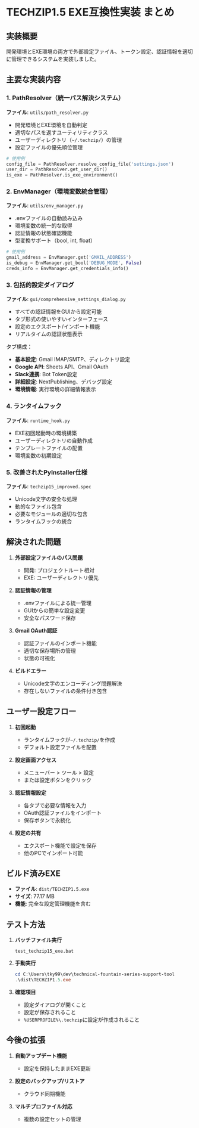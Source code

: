# TECHZIP1.5 EXE互換性実装 まとめ

## 実装概要
開発環境とEXE環境の両方で外部設定ファイル、トークン設定、認証情報を適切に管理できるシステムを実装しました。

## 主要な実装内容

### 1. PathResolver（統一パス解決システム）
**ファイル**: `utils/path_resolver.py`

- 開発環境とEXE環境を自動判定
- 適切なパスを返すユーティリティクラス
- ユーザーディレクトリ（`~/.techzip/`）の管理
- 設定ファイルの優先順位管理

```python
# 使用例
config_file = PathResolver.resolve_config_file('settings.json')
user_dir = PathResolver.get_user_dir()
is_exe = PathResolver.is_exe_environment()
```

### 2. EnvManager（環境変数統合管理）
**ファイル**: `utils/env_manager.py`

- .envファイルの自動読み込み
- 環境変数の統一的な取得
- 認証情報の状態確認機能
- 型変換サポート（bool, int, float）

```python
# 使用例
gmail_address = EnvManager.get('GMAIL_ADDRESS')
is_debug = EnvManager.get_bool('DEBUG_MODE', False)
creds_info = EnvManager.get_credentials_info()
```

### 3. 包括的設定ダイアログ
**ファイル**: `gui/comprehensive_settings_dialog.py`

- すべての認証情報をGUIから設定可能
- タブ形式の使いやすいインターフェース
- 設定のエクスポート/インポート機能
- リアルタイムの認証状態表示

タブ構成：
- **基本設定**: Gmail IMAP/SMTP、ディレクトリ設定
- **Google API**: Sheets API、Gmail OAuth
- **Slack連携**: Bot Token設定
- **詳細設定**: NextPublishing、デバッグ設定
- **環境情報**: 実行環境の詳細情報表示

### 4. ランタイムフック
**ファイル**: `runtime_hook.py`

- EXE初回起動時の環境構築
- ユーザーディレクトリの自動作成
- テンプレートファイルの配置
- 環境変数の初期設定

### 5. 改善されたPyInstaller仕様
**ファイル**: `techzip15_improved.spec`

- Unicode文字の安全な処理
- 動的なファイル包含
- 必要なモジュールの適切な包含
- ランタイムフックの統合

## 解決された問題

1. **外部設定ファイルのパス問題**
   - 開発: プロジェクトルート相対
   - EXE: ユーザーディレクトリ優先

2. **認証情報の管理**
   - .envファイルによる統一管理
   - GUIからの簡単な設定変更
   - 安全なパスワード保存

3. **Gmail OAuth認証**
   - 認証ファイルのインポート機能
   - 適切な保存場所の管理
   - 状態の可視化

4. **ビルドエラー**
   - Unicode文字のエンコーディング問題解決
   - 存在しないファイルの条件付き包含

## ユーザー設定フロー

1. **初回起動**
   - ランタイムフックが`~/.techzip/`を作成
   - デフォルト設定ファイルを配置

2. **設定画面アクセス**
   - メニューバー > ツール > 設定
   - または設定ボタンをクリック

3. **認証情報設定**
   - 各タブで必要な情報を入力
   - OAuth認証ファイルをインポート
   - 保存ボタンで永続化

4. **設定の共有**
   - エクスポート機能で設定を保存
   - 他のPCでインポート可能

## ビルド済みEXE

- **ファイル**: `dist/TECHZIP1.5.exe`
- **サイズ**: 77.17 MB
- **機能**: 完全な設定管理機能を含む

## テスト方法

1. **バッチファイル実行**
   ```batch
   test_techzip15_exe.bat
   ```

2. **手動実行**
   ```powershell
   cd C:\Users\tky99\dev\technical-fountain-series-support-tool
   .\dist\TECHZIP1.5.exe
   ```

3. **確認項目**
   - 設定ダイアログが開くこと
   - 設定が保存されること
   - `%USERPROFILE%\.techzip`に設定が作成されること

## 今後の拡張

1. **自動アップデート機能**
   - 設定を保持したままEXE更新

2. **設定のバックアップ/リストア**
   - クラウド同期機能

3. **マルチプロファイル対応**
   - 複数の設定セットの管理